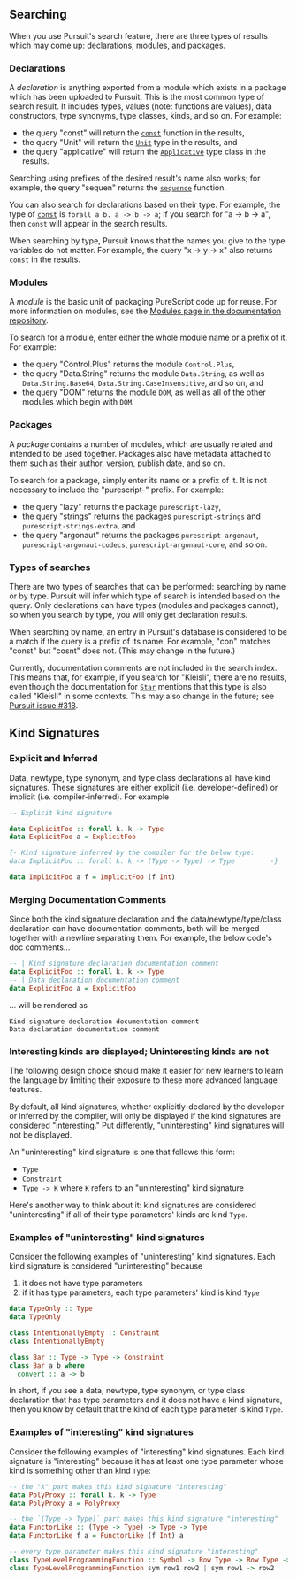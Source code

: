 ## <a name="searching"></a>Searching

When you use Pursuit's search feature, there are three types of results which
may come up: declarations, modules, and packages.

### Declarations

A *declaration* is anything exported from a module which exists in a package
which has been uploaded to Pursuit. This is the most common type of search
result. It includes types, values (note: functions are values), data
constructors, type synonyms, type classes, kinds, and so on. For example:

* the query "const" will return the [`const`][] function in the results,
* the query "Unit" will return the [`Unit`][] type in the results, and
* the query "applicative" will return the [`Applicative`][] type class in the
  results.

Searching using prefixes of the desired result's name also works; for example,
the query "sequen" returns the [`sequence`][] function.

You can also search for declarations based on their type. For example, the type
of [`const`][] is `forall a b. a -> b -> a`; if you search for "a -> b -> a",
then `const` will appear in the search results.

When searching by type, Pursuit knows that the names you give to the type
variables do not matter. For example, the query "x -> y -> x" also returns
`const` in the results.

### Modules

A *module* is the basic unit of packaging PureScript code up for reuse. For more
information on modules, see the [Modules page in the documentation
repository][].

To search for a module, enter either the whole module name or a prefix of it.
For example:

- the query "Control.Plus" returns the module `Control.Plus`,
- the query "Data.String" returns the module `Data.String`, as well as
  `Data.String.Base64`, `Data.String.CaseInsensitive`, and so on, and
- the query "DOM" returns the module `DOM`, as well as all of the other modules
  which begin with `DOM`.

### Packages

A *package* contains a number of modules, which are usually related and
intended to be used together. Packages also have metadata attached to them such
as their author, version, publish date, and so on.

To search for a package, simply enter its name or a prefix of it. It is not
necessary to include the "purescript-" prefix. For example:

* the query "lazy" returns the package `purescript-lazy`,
* the query "strings" returns the packages `purescript-strings` and
  `purescript-strings-extra`, and
* the query "argonaut" returns the packages `purescript-argonaut`,
  `purescript-argonaut-codecs`, `purescript-argonaut-core`, and so on.

### Types of searches

There are two types of searches that can be performed: searching by name or by
type. Pursuit will infer which type of search is intended based on the query.
Only declarations can have types (modules and packages cannot), so when you
search by type, you will only get declaration results.

When searching by name, an entry in Pursuit's database is considered to be a
match if the query is a prefix of its name. For example, "con" matches "const"
but "cosnt" does not. (This may change in the future.)

Currently, documentation comments are not included in the search index. This
means that, for example, if you search for "Kleisli", there are no results,
even though the documentation for [`Star`][] mentions that this type is also
called "Kleisli" in some contexts. This may also change in the future; see
[Pursuit issue #318](https://github.com/purescript/pursuit/issues/318).

[`const`]: https://pursuit.purescript.org/packages/purescript-prelude/docs/Prelude#v:const
[`Applicative`]: https://pursuit.purescript.org/packages/purescript-prelude/docs/Prelude#t:Applicative
[`Unit`]: https://pursuit.purescript.org/packages/purescript-prelude/docs/Prelude#t:Unit
[`sequence`]: https://pursuit.purescript.org/packages/purescript-foldable-traversable/docs/Data.Traversable#t:Traversable
[Modules page in the documentation repository]: https://github.com/purescript/documentation/blob/master/language/Modules.md
[`Star`]: https://pursuit.purescript.org/packages/purescript-profunctor/docs/Data.Profunctor.Star#t:Star

## Kind Signatures

### Explicit and Inferred

Data, newtype, type synonym, and type class declarations all have kind
signatures. These signatures are either explicit (i.e. developer-defined)
or implicit (i.e. compiler-inferred). For example

```purescript
-- Explicit kind signature

data ExplicitFoo :: forall k. k -> Type
data ExplicitFoo a = ExplicitFoo

{- Kind signature inferred by the compiler for the below type:
data ImplicitFoo :: forall k. k -> (Type -> Type) -> Type         -}

data ImplicitFoo a f = ImplicitFoo (f Int)
```

### Merging Documentation Comments

Since both the kind signature declaration and the data/newtype/type/class
declaration can have documentation comments, both will be merged together
with a newline separating them. For example, the below code's doc comments...
```purescript
-- | Kind signature declaration documentation comment
data ExplicitFoo :: forall k. k -> Type
-- | Data declaration documentation comment
data ExplicitFoo a = ExplicitFoo
```
... will be rendered as
```
Kind signature declaration documentation comment
Data declaration documentation comment
```

### Interesting kinds are displayed; Uninteresting kinds are not

The following design choice should make it easier for new learners
to learn the language by limiting their exposure to these more
advanced language features.

By default, all kind signatures, whether explicitly-declared by the developer
or inferred by the compiler, will only be displayed if the kind signatures
are considered "interesting." Put differently, "uninteresting" kind signatures will not be displayed.

An "uninteresting" kind signature is one that follows this form:
- `Type`
- `Constraint`
- `Type -> K` where `K` refers to an "uninteresting" kind signature

Here's another way to think about it: kind signatures are considered
"uninteresting" if all of their type parameters' kinds are kind `Type`.

### Examples of "uninteresting" kind signatures

Consider the following examples of "uninteresting" kind signatures. Each
kind signature is considered "uninteresting" because
1. it does not have type parameters
2. if it has type parameters, each type parameters' kind is kind `Type`

```purescript
data TypeOnly :: Type
data TypeOnly

class IntentionallyEmpty :: Constraint
class IntentionallyEmpty

class Bar :: Type -> Type -> Constraint
class Bar a b where
  convert :: a -> b
```

In short, if you see a data, newtype, type synonym, or type class declaration
that has type parameters and it does not have a kind signature, then you
know by default that the kind of each type parameter is kind `Type`.

### Examples of "interesting" kind signatures

Consider the following examples of "interesting" kind signatures.
Each kind signature is "interesting" because it has at least one
type parameter whose kind is something other than kind `Type`:
```purescript
-- the "k" part makes this kind signature "interesting"
data PolyProxy :: forall k. k -> Type
data PolyProxy a = PolyProxy

-- the `(Type -> Type)` part makes this kind signature "interesting"
data FunctorLike :: (Type -> Type) -> Type -> Type
data FunctorLike f a = FunctorLike (f Int) a

-- every type parameter makes this kind signature "interesting"
class TypeLevelProgrammingFunction :: Symbol -> Row Type -> Row Type -> Constraint
class TypeLevelProgrammingFunction sym row1 row2 | sym row1 -> row2
```
